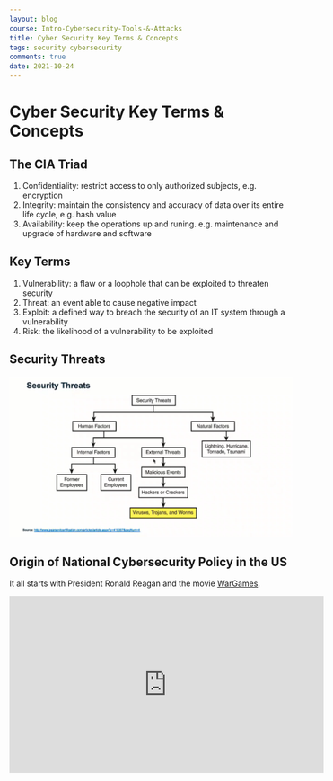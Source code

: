```yaml
---
layout: blog
course: Intro-Cybersecurity-Tools-&-Attacks
title: Cyber Security Key Terms & Concepts
tags: security cybersecurity 
comments: true
date: 2021-10-24
---
```


# Cyber Security Key Terms & Concepts

## The CIA Triad

1. Confidentiality: restrict access to only authorized subjects, e.g. encryption
2. Integrity: maintain the consistency and accuracy of data over its entire life cycle, e.g. hash value
3. Availability: keep the operations up and runing. e.g. maintenance and upgrade of hardware and software

## Key Terms

1. Vulnerability: a flaw or a loophole that can be exploited to threaten security
2. Threat: an event able to cause negative impact
3. Exploit: a defined way to breach the security of an IT system through a vulnerability
4. Risk: the likelihood of a vulnerability to be exploited

## Security Threats
![Security Threats](https://github.com/DianZzzz/dianzzzz.github.io/blob/master/_notes/Intro-Cybersecurity-Tools-%26-Attacks/security-threat.PNG)

## Origin of National Cybersecurity Policy in the US

It all starts with President Ronald Reagan and the movie [WarGames](https://en.wikipedia.org/wiki/WarGames).

<iframe width="560" height="315" src="https://www.youtube-nocookie.com/embed/KXzNo0vR_dU" title="YouTube video player" frameborder="0" allow="accelerometer; autoplay; clipboard-write; encrypted-media; gyroscope; picture-in-picture" allowfullscreen></iframe>
